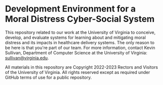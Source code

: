 # Development Environment for a Moral Distress Cyber-Social System

This repository related to our work at the University of Virginia to conceive, develop, and evaluate systems for learning about and mitigating moral distress and its impacts in healthcare delivery systems. The only reason to be here is that you're part of our team. For more information, contact Kevin Sullivan, Department of Computer Science at the University of Virginia: sullivan@virginia.edu.

All materials in this repository are Copyright 2022-2023 Rectors and Visitors of the University of Virginia. All rights reserved except as required under GitHub terms of use for a public repository.

